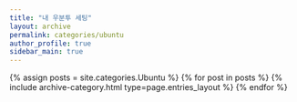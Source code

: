 ```yaml
---
title: "내 우분투 세팅"
layout: archive
permalink: categories/ubuntu
author_profile: true
sidebar_main: true
---
```



{% assign posts = site.categories.Ubuntu %}
{% for post in posts %} {% include archive-category.html type=page.entries_layout %} {% endfor %}
